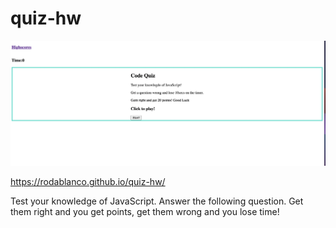 # quiz-hw

![project screenshot](coding-quiz-hw.png)

https://rodablanco.github.io/quiz-hw/

Test your knowledge of JavaScript. Answer the following question. Get them right and you get points, get them wrong and you lose time!
